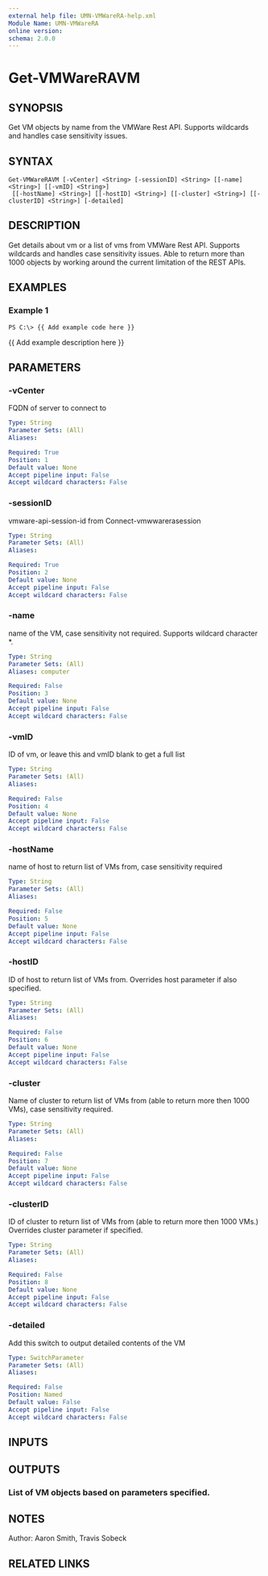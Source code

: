 ```yaml
---
external help file: UMN-VMWareRA-help.xml
Module Name: UMN-VMWareRA
online version: 
schema: 2.0.0
---
```


# Get-VMWareRAVM

## SYNOPSIS
Get VM objects by name from the VMWare Rest API. 
Supports wildcards and handles case sensitivity issues.

## SYNTAX

```
Get-VMWareRAVM [-vCenter] <String> [-sessionID] <String> [[-name] <String>] [[-vmID] <String>]
 [[-hostName] <String>] [[-hostID] <String>] [[-cluster] <String>] [[-clusterID] <String>] [-detailed]
```

## DESCRIPTION
Get details about vm or a list of vms from VMWare Rest API. 
Supports wildcards and handles case sensitivity issues.
Able to return more than 1000 objects by working around the current limitation of the REST APIs.

## EXAMPLES

### Example 1
```
PS C:\> {{ Add example code here }}
```

{{ Add example description here }}

## PARAMETERS

### -vCenter
FQDN of server to connect to

```yaml
Type: String
Parameter Sets: (All)
Aliases: 

Required: True
Position: 1
Default value: None
Accept pipeline input: False
Accept wildcard characters: False
```

### -sessionID
vmware-api-session-id from Connect-vmwwarerasession

```yaml
Type: String
Parameter Sets: (All)
Aliases: 

Required: True
Position: 2
Default value: None
Accept pipeline input: False
Accept wildcard characters: False
```

### -name
name of the VM, case sensitivity not required.
Supports wildcard character *.

```yaml
Type: String
Parameter Sets: (All)
Aliases: computer

Required: False
Position: 3
Default value: None
Accept pipeline input: False
Accept wildcard characters: False
```

### -vmID
ID of vm, or leave this and vmID blank to get a full list

```yaml
Type: String
Parameter Sets: (All)
Aliases: 

Required: False
Position: 4
Default value: None
Accept pipeline input: False
Accept wildcard characters: False
```

### -hostName
name of host to return list of VMs from, case sensitivity required

```yaml
Type: String
Parameter Sets: (All)
Aliases: 

Required: False
Position: 5
Default value: None
Accept pipeline input: False
Accept wildcard characters: False
```

### -hostID
ID of host to return list of VMs from.
Overrides host parameter if also specified.

```yaml
Type: String
Parameter Sets: (All)
Aliases: 

Required: False
Position: 6
Default value: None
Accept pipeline input: False
Accept wildcard characters: False
```

### -cluster
Name of cluster to return list of VMs from (able to return more then 1000 VMs), case sensitivity required.

```yaml
Type: String
Parameter Sets: (All)
Aliases: 

Required: False
Position: 7
Default value: None
Accept pipeline input: False
Accept wildcard characters: False
```

### -clusterID
ID of cluster to return list of VMs from (able to return more then 1000 VMs.) Overrides cluster parameter if specified.

```yaml
Type: String
Parameter Sets: (All)
Aliases: 

Required: False
Position: 8
Default value: None
Accept pipeline input: False
Accept wildcard characters: False
```

### -detailed
Add this switch to output detailed contents of the VM

```yaml
Type: SwitchParameter
Parameter Sets: (All)
Aliases: 

Required: False
Position: Named
Default value: False
Accept pipeline input: False
Accept wildcard characters: False
```

## INPUTS

## OUTPUTS

### List of VM objects based on parameters specified.

## NOTES
Author: Aaron Smith, Travis Sobeck

## RELATED LINKS

